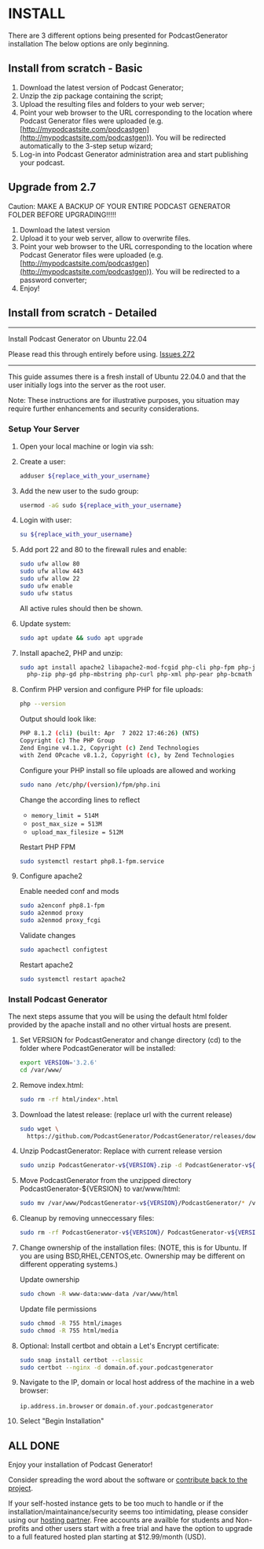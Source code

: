 # INSTALL

There are 3 different options being presented for PodcastGenerator installation
The below options are only beginning.

## Install from scratch - Basic

1. Download the latest version of Podcast Generator;
2. Unzip the zip package containing the script;
3. Upload the resulting files and folders to your web server;
4. Point your web browser to the URL corresponding to the location where
Podcast Generator files were uploaded (e.g.
[http://mypodcastsite.com/podcastgen](http://mypodcastsite.com/podcastgen)).
You will be redirected automatically to the 3-step setup wizard;
5. Log-in into Podcast Generator administration area and start publishing your
podcast.

## Upgrade from 2.7

Caution: MAKE A BACKUP OF YOUR ENTIRE PODCAST GENERATOR FOLDER BEFORE UPGRADING!!!!!

1. Download the latest version
2. Upload it to your web server, allow to overwrite files.
3. Point your web browser to the URL corresponding to the location where
Podcast Generator files were uploaded (e.g.
[http://mypodcastsite.com/podcastgen](http://mypodcastsite.com/podcastgen)).
You will be redirected to a password converter;
4. Enjoy!

## Install from scratch - Detailed

*******
Install Podcast Generator on Ubuntu 22.04

Please read this through entirely before using.
[Issues 272](https://github.com/PodcastGenerator/PodcastGenerator/issues/272)
*******
This guide assumes there is a fresh install of Ubuntu 22.04.0 and that the user
initially logs into the server as the root user.

Note: These instructions are for illustrative purposes, you situation may require
further enhancements and security considerations.

### Setup Your Server

1. Open your local machine or login via ssh:

2. Create a user:

    ```bash
    adduser ${replace_with_your_username}
    ```

3. Add the new user to the sudo group:

    ```bash
    usermod -aG sudo ${replace_with_your_username}
    ```

4. Login with user:

    ```bash
    su ${replace_with_your_username}
    ```

5. Add port 22 and 80 to the firewall rules and enable:

    ```bash
    sudo ufw allow 80
    sudo ufw allow 443
    sudo ufw allow 22
    sudo ufw enable
    sudo ufw status
    ```

    All active rules should then be shown.

6. Update system:

    ```bash
    sudo apt update && sudo apt upgrade
    ```

7. Install apache2, PHP and unzip:

    ```bash
    sudo apt install apache2 libapache2-mod-fcgid php-cli php-fpm php-json \
      php-zip php-gd php-mbstring php-curl php-xml php-pear php-bcmath unzip wget
    ```

8. Confirm PHP version and configure PHP for file uploads:

    ```bash
    php --version
    ```

    Output should look like:

    ```bash
    PHP 8.1.2 (cli) (built: Apr  7 2022 17:46:26) (NTS)
    Copyright (c) The PHP Group
    Zend Engine v4.1.2, Copyright (c) Zend Technologies
    with Zend OPcache v8.1.2, Copyright (c), by Zend Technologies
    ```

    Configure your PHP install so file uploads are allowed and working

    ```bash
    sudo nano /etc/php/(version)/fpm/php.ini
    ```

    Change the according lines to reflect
    * `memory_limit = 514M`
    * `post_max_size = 513M`
    * `upload_max_filesize = 512M`

    Restart PHP FPM

    ```bash
    sudo systemctl restart php8.1-fpm.service
    ```

9. Configure apache2

    Enable needed conf and mods

    ```bash
    sudo a2enconf php8.1-fpm
    sudo a2enmod proxy
    sudo a2enmod proxy_fcgi
    ```

    Validate changes

    ```bash
    sudo apachectl configtest
    ```

    Restart apache2

    ```bash
    sudo systemctl restart apache2
    ```

### Install Podcast Generator

The next steps assume that you will be using the default html folder provided
by the apache install and no other virtual hosts are present.

1. Set VERSION for PodcastGenerator and change directory (cd) to the folder
where PodcastGenerator will be installed:

    ```bash
    export VERSION='3.2.6'
    cd /var/www/
    ```

2. Remove index.html:

    ```bash
    sudo rm -rf html/index*.html
    ```

3. Download the latest release: (replace url with the current release)

    ```bash
    sudo wget \
      https://github.com/PodcastGenerator/PodcastGenerator/releases/download/v${VERSION}/PodcastGenerator-v${VERSION}.zip
    ```

4. Unzip PodcastGenerator: Replace with current release version

    ```bash
    sudo unzip PodcastGenerator-v${VERSION}.zip -d PodcastGenerator-v${VERSION}
    ```

5. Move PodcastGenerator from the unzipped directory PodcastGenerator-${VERSION}
to var/www/html:

    ```bash
    sudo mv /var/www/PodcastGenerator-v${VERSION}/PodcastGenerator/* /var/www/html/
    ```

6. Cleanup by removing unneccessary files:

    ```bash
    sudo rm -rf PodcastGenerator-v${VERSION}/ PodcastGenerator-v${VERSION}.zip
    ```

7. Change ownership of the installation files: (NOTE, this is for Ubuntu.
If you are using BSD,RHEL,CENTOS,etc. Ownership may be different on different
opperating systems.)

    Update ownership

    ```bash
    sudo chown -R www-data:www-data /var/www/html
    ```

    Update file permissions

    ```bash
    sudo chmod -R 755 html/images
    sudo chmod -R 755 html/media
    ```

8. Optional: Install certbot and obtain a Let's Encrypt certificate:

    ```bash
    sudo snap install certbot --classic
    sudo certbot --nginx -d domain.of.your.podcastgenerator
    ```

9. Navigate to the IP, domain or local host address of the machine in a
web browser:

    `ip.address.in.browser` or `domain.of.your.podcastgenerator`

10. Select "Begin Installation"

## ALL DONE

Enjoy your installation of Podcast Generator!

Consider spreading the word about the software or
[contribute back to the project](https://github.com/PodcastGenerator/PodcastGenerator).

If your self-hosted instance gets to be too much to handle or if the
installation/maintainance/security seems too intimidating, please consider using
our
[hosting partner](https://rss.com/blog/how-to-create-an-rss-feed-for-a-podcast/).
Free accounts are availble for students and Non-profits and other users start
with a free trial and have the option to upgrade to a full featured hosted plan
starting at $12.99/month (USD).
